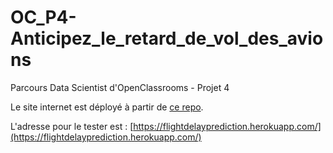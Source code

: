 # OC_P4-Anticipez_le_retard_de_vol_des_avions
Parcours Data Scientist d'OpenClassrooms - Projet 4

Le site internet est déployé à partir de [ce repo](https://github.com/JeromeHoen/flight_delay_prediction). 

L'adresse pour le tester est : [https://flightdelayprediction.herokuapp.com/](https://flightdelayprediction.herokuapp.com/)
